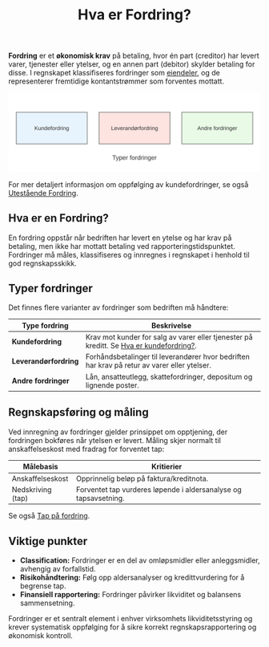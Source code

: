 ﻿---
title: "Hva er Fordring?"
seoTitle: "Hva er Fordring?"
description: '**Fordring** er et **økonomisk krav** på betaling, hvor én part (creditor) har levert varer, tjenester eller ytelser, og en annen part (debitor) skylder beta...'
---

**Fordring** er et **økonomisk krav** på betaling, hvor én part (creditor) har levert varer, tjenester eller ytelser, og en annen part (debitor) skylder betaling for disse. I regnskapet klassifiseres fordringer som [eiendeler](/blogs/regnskap/hva-er-eiendel "Hva er en Eiendel? Komplett Guide til Eiendeler i Regnskap"), og de representerer fremtidige kontantstrømmer som forventes mottatt.

![Fordring Oversikt](fordring-oversikt.svg)

For mer detaljert informasjon om oppfølging av kundefordringer, se også [Utestående Fordring](/blogs/regnskap/utestaende-fordring "Utestående Fordring: Håndtering av utestående fordringer i norsk regnskap").

## Hva er en Fordring?

En fordring oppstår når bedriften har levert en ytelse og har krav på betaling, men ikke har mottatt betaling ved rapporteringstidspunktet. Fordringer må måles, klassifiseres og innregnes i regnskapet i henhold til god regnskapsskikk.

## Typer fordringer

Det finnes flere varianter av fordringer som bedriften må håndtere:

| Type fordring            | Beskrivelse                                                          |
|---------------------------|----------------------------------------------------------------------|
| **Kundefordring**         | Krav mot kunder for salg av varer eller tjenester på kreditt. Se [Hva er kundefordring?](/blogs/regnskap/hva-er-kundefordring "Hva er kundefordring? En Guide til Norske Kundefordringer"). |
| **Leverandørfordring**    | Forhåndsbetalinger til leverandører hvor bedriften har krav på retur av varer eller ytelser. |
| **Andre fordringer**      | Lån, ansatteutlegg, skattefordringer, depositum og lignende poster. |

## Regnskapsføring og måling

Ved innregning av fordringer gjelder prinsippet om opptjening, der fordringen bokføres når ytelsen er levert. Måling skjer normalt til anskaffelseskost med fradrag for forventet tap:

| Målebasis           | Kritierier                                                        |
|----------------------|------------------------------------------------------------------|
| Anskaffelseskost     | Opprinnelig beløp på faktura/kreditnota.                         |
| Nedskriving (tap)    | Forventet tap vurderes løpende i aldersanalyse og tapsavsetning. |

Se også [Tap på fordring](/blogs/regnskap/tap-pa-fordring "Hva er tap på fordring? Regnskapsmessig behandling av tap").

## Viktige punkter

* **Classification:** Fordringer er en del av omløpsmidler eller anleggsmidler, avhengig av forfallstid.
* **Risikohåndtering:** Følg opp aldersanalyser og kredittvurdering for å begrense tap.
* **Finansiell rapportering:** Fordringer påvirker likviditet og balansens sammensetning.

Fordringer er et sentralt element i enhver virksomhets likviditetsstyring og krever systematisk oppfølging for å sikre korrekt regnskapsrapportering og økonomisk kontroll.










